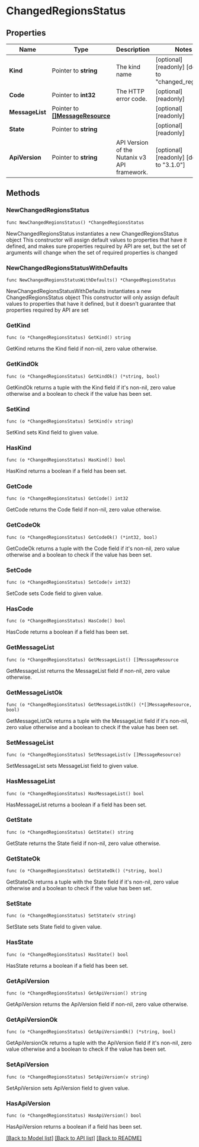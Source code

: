 # ChangedRegionsStatus

## Properties

Name | Type | Description | Notes
------------ | ------------- | ------------- | -------------
**Kind** | Pointer to **string** | The kind name | [optional] [readonly] [default to "changed_regions"]
**Code** | Pointer to **int32** | The HTTP error code. | [optional] [readonly] 
**MessageList** | Pointer to [**[]MessageResource**](MessageResource.md) |  | [optional] [readonly] 
**State** | Pointer to **string** |  | [optional] [readonly] 
**ApiVersion** | Pointer to **string** | API Version of the Nutanix v3 API framework. | [optional] [readonly] [default to "3.1.0"]

## Methods

### NewChangedRegionsStatus

`func NewChangedRegionsStatus() *ChangedRegionsStatus`

NewChangedRegionsStatus instantiates a new ChangedRegionsStatus object
This constructor will assign default values to properties that have it defined,
and makes sure properties required by API are set, but the set of arguments
will change when the set of required properties is changed

### NewChangedRegionsStatusWithDefaults

`func NewChangedRegionsStatusWithDefaults() *ChangedRegionsStatus`

NewChangedRegionsStatusWithDefaults instantiates a new ChangedRegionsStatus object
This constructor will only assign default values to properties that have it defined,
but it doesn't guarantee that properties required by API are set

### GetKind

`func (o *ChangedRegionsStatus) GetKind() string`

GetKind returns the Kind field if non-nil, zero value otherwise.

### GetKindOk

`func (o *ChangedRegionsStatus) GetKindOk() (*string, bool)`

GetKindOk returns a tuple with the Kind field if it's non-nil, zero value otherwise
and a boolean to check if the value has been set.

### SetKind

`func (o *ChangedRegionsStatus) SetKind(v string)`

SetKind sets Kind field to given value.

### HasKind

`func (o *ChangedRegionsStatus) HasKind() bool`

HasKind returns a boolean if a field has been set.

### GetCode

`func (o *ChangedRegionsStatus) GetCode() int32`

GetCode returns the Code field if non-nil, zero value otherwise.

### GetCodeOk

`func (o *ChangedRegionsStatus) GetCodeOk() (*int32, bool)`

GetCodeOk returns a tuple with the Code field if it's non-nil, zero value otherwise
and a boolean to check if the value has been set.

### SetCode

`func (o *ChangedRegionsStatus) SetCode(v int32)`

SetCode sets Code field to given value.

### HasCode

`func (o *ChangedRegionsStatus) HasCode() bool`

HasCode returns a boolean if a field has been set.

### GetMessageList

`func (o *ChangedRegionsStatus) GetMessageList() []MessageResource`

GetMessageList returns the MessageList field if non-nil, zero value otherwise.

### GetMessageListOk

`func (o *ChangedRegionsStatus) GetMessageListOk() (*[]MessageResource, bool)`

GetMessageListOk returns a tuple with the MessageList field if it's non-nil, zero value otherwise
and a boolean to check if the value has been set.

### SetMessageList

`func (o *ChangedRegionsStatus) SetMessageList(v []MessageResource)`

SetMessageList sets MessageList field to given value.

### HasMessageList

`func (o *ChangedRegionsStatus) HasMessageList() bool`

HasMessageList returns a boolean if a field has been set.

### GetState

`func (o *ChangedRegionsStatus) GetState() string`

GetState returns the State field if non-nil, zero value otherwise.

### GetStateOk

`func (o *ChangedRegionsStatus) GetStateOk() (*string, bool)`

GetStateOk returns a tuple with the State field if it's non-nil, zero value otherwise
and a boolean to check if the value has been set.

### SetState

`func (o *ChangedRegionsStatus) SetState(v string)`

SetState sets State field to given value.

### HasState

`func (o *ChangedRegionsStatus) HasState() bool`

HasState returns a boolean if a field has been set.

### GetApiVersion

`func (o *ChangedRegionsStatus) GetApiVersion() string`

GetApiVersion returns the ApiVersion field if non-nil, zero value otherwise.

### GetApiVersionOk

`func (o *ChangedRegionsStatus) GetApiVersionOk() (*string, bool)`

GetApiVersionOk returns a tuple with the ApiVersion field if it's non-nil, zero value otherwise
and a boolean to check if the value has been set.

### SetApiVersion

`func (o *ChangedRegionsStatus) SetApiVersion(v string)`

SetApiVersion sets ApiVersion field to given value.

### HasApiVersion

`func (o *ChangedRegionsStatus) HasApiVersion() bool`

HasApiVersion returns a boolean if a field has been set.


[[Back to Model list]](../README.md#documentation-for-models) [[Back to API list]](../README.md#documentation-for-api-endpoints) [[Back to README]](../README.md)


